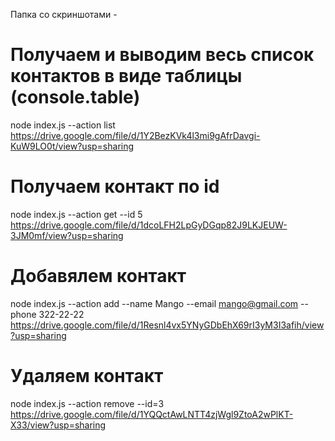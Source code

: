 Папка со скриншотами - 

# Получаем и выводим весь список контактов в виде таблицы (console.table)

node index.js --action list
https://drive.google.com/file/d/1Y2BezKVk4l3mi9gAfrDavgi-KuW9LO0t/view?usp=sharing

# Получаем контакт по id

node index.js --action get --id 5
https://drive.google.com/file/d/1dcoLFH2LpGyDGqp82J9LKJEUW-3JM0mf/view?usp=sharing

# Добавялем контакт

node index.js --action add --name Mango --email mango@gmail.com --phone 322-22-22
https://drive.google.com/file/d/1Resnl4vx5YNyGDbEhX69rI3yM3I3afih/view?usp=sharing

# Удаляем контакт

node index.js --action remove --id=3
https://drive.google.com/file/d/1YQQctAwLNTT4zjWgl9ZtoA2wPlKT-X33/view?usp=sharing
